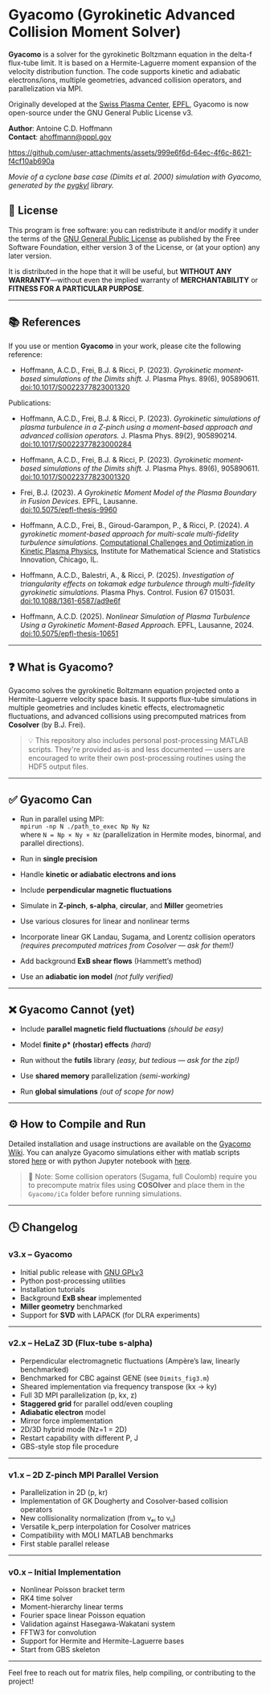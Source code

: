
# Gyacomo (Gyrokinetic Advanced Collision Moment Solver)

**Gyacomo** is a solver for the gyrokinetic Boltzmann equation in the delta-f flux-tube limit. It is based on a Hermite-Laguerre moment expansion of the velocity distribution function. The code supports kinetic and adiabatic electrons/ions, multiple geometries, advanced collision operators, and parallelization via MPI.

Originally developed at the [Swiss Plasma Center](https://www.epfl.ch/research/domains/swiss-plasma-center/), [EPFL](https://www.epfl.ch/en/), Gyacomo is now open-source under the GNU General Public License v3.

**Author**: Antoine C.D. Hoffmann  
**Contact**: ahoffmann@pppl.gov  

https://github.com/user-attachments/assets/999e6f6d-64ec-4f6c-8621-f4cf10ab690a

_Movie of a cyclone base case (Dimits et al. 2000) simulation with Gyacomo, generated by the [pygkyl](https://github.com/Antoinehoff/personal_gkyl_scripts/tree/main) library._

## 📄 License

This program is free software: you can redistribute it and/or modify it under the terms of the [GNU General Public License](https://www.gnu.org/licenses/) as published by the Free Software Foundation, either version 3 of the License, or (at your option) any later version.

It is distributed in the hope that it will be useful, but **WITHOUT ANY WARRANTY**—without even the implied warranty of **MERCHANTABILITY** or **FITNESS FOR A PARTICULAR PURPOSE**.

---

## 📚 References

If you use or mention **Gyacomo** in your work, please cite the following reference:

- Hoffmann, A.C.D., Frei, B.J. & Ricci, P. (2023). *Gyrokinetic moment-based simulations of the Dimits shift.* J. Plasma Phys. 89(6), 905890611.  
  [doi:10.1017/S0022377823001320](https://doi.org/10.1017/S0022377823001320)

Publications:

- Hoffmann, A.C.D., Frei, B.J. & Ricci, P. (2023). *Gyrokinetic simulations of plasma turbulence in a Z-pinch using a moment-based approach and advanced collision operators.* J. Plasma Phys. 89(2), 905890214.  
  [doi:10.1017/S0022377823000284](https://doi.org/10.1017/S0022377823000284)

- Hoffmann, A.C.D., Frei, B.J. & Ricci, P. (2023). *Gyrokinetic moment-based simulations of the Dimits shift.* J. Plasma Phys. 89(6), 905890611.  
  [doi:10.1017/S0022377823001320](https://doi.org/10.1017/S0022377823001320)

- Frei, B.J. (2023). *A Gyrokinetic Moment Model of the Plasma Boundary in Fusion Devices.* EPFL, Lausanne.   
  [doi:10.5075/epfl-thesis-9960](https://doi.org/10.5075/epfl-thesis-9960)

- Hoffmann, A.C.D., Frei, B., Giroud-Garampon, P., & Ricci, P. (2024). *A gyrokinetic moment-based approach for multi-scale multi-fidelity turbulence simulations*. [Computational Challenges and Optimization in Kinetic Plasma Physics](https://www.imsi.institute/computational-challenges-and-optimization-in-kinetic-plasma-physics-poster-session/), Institute for Mathematical Science and Statistics Innovation, Chicago, IL.

- Hoffmann, A.C.D., Balestri, A., & Ricci, P. (2025). *Investigation of triangularity effects on tokamak edge turbulence through multi-fidelity gyrokinetic simulations.* Plasma Phys. Control. Fusion 67 015031.   
  [doi:10.1088/1361-6587/ad9e6f](https://iopscience.iop.org/article/10.1088/1361-6587/ad9e6f)

- Hoffmann, A.C.D. (2025). *Nonlinear Simulation of Plasma Turbulence Using a Gyrokinetic Moment-Based Approach.* EPFL, Lausanne, 2024.   
[doi:10.5075/epfl-thesis-10651](https://doi.org/10.5075/epfl-thesis-10651)

---

## ❓ What is Gyacomo?

Gyacomo solves the gyrokinetic Boltzmann equation projected onto a Hermite-Laguerre velocity space basis. It supports flux-tube simulations in multiple geometries and includes kinetic effects, electromagnetic fluctuations, and advanced collisions using precomputed matrices from **Cosolver** (by B.J. Frei).

> 💡 This repository also includes personal post-processing MATLAB scripts. They're provided as-is and less documented — users are encouraged to write their own post-processing routines using the HDF5 output files.

---

## ✅ Gyacomo Can

- Run in parallel using MPI:  
  `mpirun -np N ./path_to_exec Np Ny Nz`  
  where `N = Np × Ny × Nz` (parallelization in Hermite modes, binormal, and parallel directions).

- Run in **single precision**

- Handle **kinetic or adiabatic electrons and ions**

- Include **perpendicular magnetic fluctuations**

- Simulate in **Z-pinch**, **s-alpha**, **circular**, and **Miller** geometries

- Use various closures for linear and nonlinear terms

- Incorporate linear GK Landau, Sugama, and Lorentz collision operators  
  *(requires precomputed matrices from Cosolver — ask for them!)*

- Add background **ExB shear flows** (Hammett’s method)

- Use an **adiabatic ion model** *(not fully verified)*

---

## ❌ Gyacomo Cannot (yet)

- Include **parallel magnetic field fluctuations** *(should be easy)*

- Model **finite ρ\* (rhostar) effects** *(hard)*

- Run without the **futils** library *(easy, but tedious — ask for the zip!)*

- Use **shared memory** parallelization *(semi-working)*

- Run **global simulations** *(out of scope for now)*

---

## ⚙️ How to Compile and Run

Detailed installation and usage instructions are available on the [Gyacomo Wiki](https://gitlab.epfl.ch/ahoffman/Gyacomo/-/wikis/home).
You can analyze Gyacomo simulations either with matlab scripts stored [here](https://github.com/Antoinehoff/gyacomo-postprocessing) or with python Jupyter notebook with [here](https://github.com/Antoinehoff/personal_gkyl_scripts).

> 🔧 Note: Some collision operators (Sugama, full Coulomb) require you to precompute matrix files using **COSOlver** and place them in the `Gyacomo/iCa` folder before running simulations.

---

## 🕒 Changelog

### v3.x – Gyacomo

- Initial public release with [GNU GPLv3](https://www.gnu.org/licenses/gpl-3.0.html)
- Python post-processing utilities
- Installation tutorials
- Background **ExB shear** implemented
- **Miller geometry** benchmarked
- Support for **SVD** with LAPACK (for DLRA experiments)

---

### v2.x – HeLaZ 3D (Flux-tube s-alpha)

- Perpendicular electromagnetic fluctuations (Ampère’s law, linearly benchmarked)
- Benchmarked for CBC against GENE (see `Dimits_fig3.m`)
- Sheared implementation via frequency transpose (kx → ky)
- Full 3D MPI parallelization (p, kx, z)
- **Staggered grid** for parallel odd/even coupling
- **Adiabatic electron** model
- Mirror force implementation
- 2D/3D hybrid mode (Nz=1 = 2D)
- Restart capability with different P, J
- GBS-style stop file procedure

---

### v1.x – 2D Z-pinch MPI Parallel Version

- Parallelization in 2D (p, kr)
- Implementation of GK Dougherty and Cosolver-based collision operators
- New collisionality normalization (from νₑᵢ to νᵢᵢ)
- Versatile k_perp interpolation for Cosolver matrices
- Compatibility with MOLI MATLAB benchmarks
- First stable parallel release

---

### v0.x – Initial Implementation

- Nonlinear Poisson bracket term
- RK4 time solver
- Moment-hierarchy linear terms
- Fourier space linear Poisson equation
- Validation against Hasegawa-Wakatani system
- FFTW3 for convolution
- Support for Hermite and Hermite-Laguerre bases
- Start from GBS skeleton

---

Feel free to reach out for matrix files, help compiling, or contributing to the project!
